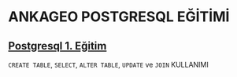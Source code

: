 
# ANKAGEO POSTGRESQL EĞİTİMİ

##  [Postgresql 1. Eğitim](./Postgresql-1/README.md)
`CREATE TABLE`, `SELECT`, `ALTER TABLE`, `UPDATE` ve `JOIN` KULLANIMI
